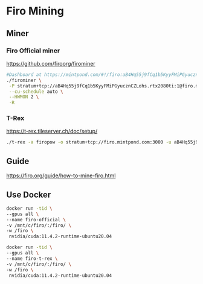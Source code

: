 # Firo Mining

## Miner

### Firo Official miner
https://github.com/firoorg/firominer

```sh
#Dashboard at https://mintpond.com/#!/firo:aB4Hq55j9fCq1b5KyyFMiPGyucznCZLohs
./firominer \
 -P stratum+tcp://aB4Hq55j9fCq1b5KyyFMiPGyucznCZLohs.rtx2080ti:1@firo.mintpond.com:3000 \
 --cu-schedule auto \
 --HWMON 2 \
 -R
```

### T-Rex
https://t-rex.tileserver.ch/doc/setup/

```sh
./t-rex -a firopow -o stratum+tcp://firo.mintpond.com:3000 -u aB4Hq55j9fCq1b5KyyFMiPGyucznCZLohs.trexrtx2080ti -p 1
```

## Guide
https://firo.org/guide/how-to-mine-firo.html


## Use Docker
```sh
docker run -tid \
--gpus all \
--name firo-official \
-v /mnt/c/firo/:/firo/ \
-w /firo \
 nvidia/cuda:11.4.2-runtime-ubuntu20.04
```


```sh
docker run -tid \
--gpus all \
--name firo-t-rex \
-v /mnt/c/firo/:/firo/ \
-w /firo \
 nvidia/cuda:11.4.2-runtime-ubuntu20.04
```